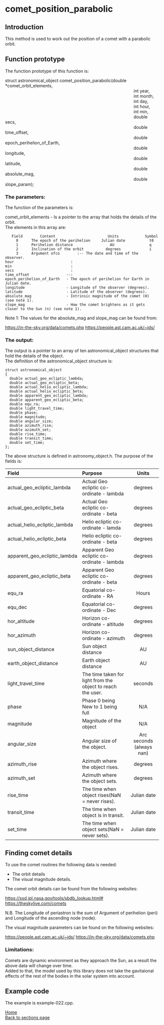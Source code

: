 # comet_position_parabolic 

## Introduction
 This method is used to work out the position of a comet with a parabolic orbit.
 
## Function prototype

 The function prototype of this function is:
    		
  struct astronomical_object comet_position_parabolic(double *comet_orbit_elements,  
&nbsp;&nbsp;&nbsp;&nbsp;&nbsp;&nbsp;&nbsp;&nbsp;&nbsp;&nbsp;&nbsp;&nbsp;&nbsp;&nbsp;&nbsp;&nbsp;&nbsp;&nbsp;&nbsp;&nbsp;&nbsp;&nbsp;&nbsp;&nbsp;&nbsp;&nbsp;&nbsp;&nbsp;&nbsp;&nbsp;&nbsp;&nbsp;&nbsp;&nbsp;&nbsp;&nbsp;&nbsp;&nbsp;&nbsp;&nbsp;&nbsp;&nbsp;&nbsp;&nbsp;&nbsp;&nbsp;&nbsp;&nbsp;&nbsp;&nbsp;&nbsp;&nbsp;&nbsp;&nbsp;&nbsp;&nbsp;&nbsp;&nbsp;&nbsp;&nbsp;&nbsp;&nbsp;&nbsp;&nbsp;&nbsp;&nbsp;&nbsp;&nbsp;&nbsp;&nbsp;&nbsp;&nbsp;&nbsp;&nbsp;&nbsp;&nbsp;&nbsp;&nbsp;&nbsp;&nbsp;&nbsp;&nbsp;&nbsp;&nbsp;&nbsp;&nbsp;&nbsp;&nbsp;&nbsp;&nbsp;&nbsp;&nbsp;&nbsp;&nbsp;&nbsp;&nbsp;&nbsp;&nbsp;&nbsp;&nbsp;&nbsp;&nbsp;&nbsp;&nbsp;&nbsp;&nbsp;&nbsp;int year,   
&nbsp;&nbsp;&nbsp;&nbsp;&nbsp;&nbsp;&nbsp;&nbsp;&nbsp;&nbsp;&nbsp;&nbsp;&nbsp;&nbsp;&nbsp;&nbsp;&nbsp;&nbsp;&nbsp;&nbsp;&nbsp;&nbsp;&nbsp;&nbsp;&nbsp;&nbsp;&nbsp;&nbsp;&nbsp;&nbsp;&nbsp;&nbsp;&nbsp;&nbsp;&nbsp;&nbsp;&nbsp;&nbsp;&nbsp;&nbsp;&nbsp;&nbsp;&nbsp;&nbsp;&nbsp;&nbsp;&nbsp;&nbsp;&nbsp;&nbsp;&nbsp;&nbsp;&nbsp;&nbsp;&nbsp;&nbsp;&nbsp;&nbsp;&nbsp;&nbsp;&nbsp;&nbsp;&nbsp;&nbsp;&nbsp;&nbsp;&nbsp;&nbsp;&nbsp;&nbsp;&nbsp;&nbsp;&nbsp;&nbsp;&nbsp;&nbsp;&nbsp;&nbsp;&nbsp;&nbsp;&nbsp;&nbsp;&nbsp;&nbsp;&nbsp;&nbsp;&nbsp;&nbsp;&nbsp;&nbsp;&nbsp;&nbsp;&nbsp;&nbsp;&nbsp;&nbsp;&nbsp;&nbsp;&nbsp;&nbsp;&nbsp;&nbsp;&nbsp;&nbsp;&nbsp;&nbsp;&nbsp;int month,   
&nbsp;&nbsp;&nbsp;&nbsp;&nbsp;&nbsp;&nbsp;&nbsp;&nbsp;&nbsp;&nbsp;&nbsp;&nbsp;&nbsp;&nbsp;&nbsp;&nbsp;&nbsp;&nbsp;&nbsp;&nbsp;&nbsp;&nbsp;&nbsp;&nbsp;&nbsp;&nbsp;&nbsp;&nbsp;&nbsp;&nbsp;&nbsp;&nbsp;&nbsp;&nbsp;&nbsp;&nbsp;&nbsp;&nbsp;&nbsp;&nbsp;&nbsp;&nbsp;&nbsp;&nbsp;&nbsp;&nbsp;&nbsp;&nbsp;&nbsp;&nbsp;&nbsp;&nbsp;&nbsp;&nbsp;&nbsp;&nbsp;&nbsp;&nbsp;&nbsp;&nbsp;&nbsp;&nbsp;&nbsp;&nbsp;&nbsp;&nbsp;&nbsp;&nbsp;&nbsp;&nbsp;&nbsp;&nbsp;&nbsp;&nbsp;&nbsp;&nbsp;&nbsp;&nbsp;&nbsp;&nbsp;&nbsp;&nbsp;&nbsp;&nbsp;&nbsp;&nbsp;&nbsp;&nbsp;&nbsp;&nbsp;&nbsp;&nbsp;&nbsp;&nbsp;&nbsp;&nbsp;&nbsp;&nbsp;&nbsp;&nbsp;&nbsp;&nbsp;&nbsp;&nbsp;&nbsp;&nbsp;int day,  
&nbsp;&nbsp;&nbsp;&nbsp;&nbsp;&nbsp;&nbsp;&nbsp;&nbsp;&nbsp;&nbsp;&nbsp;&nbsp;&nbsp;&nbsp;&nbsp;&nbsp;&nbsp;&nbsp;&nbsp;&nbsp;&nbsp;&nbsp;&nbsp;&nbsp;&nbsp;&nbsp;&nbsp;&nbsp;&nbsp;&nbsp;&nbsp;&nbsp;&nbsp;&nbsp;&nbsp;&nbsp;&nbsp;&nbsp;&nbsp;&nbsp;&nbsp;&nbsp;&nbsp;&nbsp;&nbsp;&nbsp;&nbsp;&nbsp;&nbsp;&nbsp;&nbsp;&nbsp;&nbsp;&nbsp;&nbsp;&nbsp;&nbsp;&nbsp;&nbsp;&nbsp;&nbsp;&nbsp;&nbsp;&nbsp;&nbsp;&nbsp;&nbsp;&nbsp;&nbsp;&nbsp;&nbsp;&nbsp;&nbsp;&nbsp;&nbsp;&nbsp;&nbsp;&nbsp;&nbsp;&nbsp;&nbsp;&nbsp;&nbsp;&nbsp;&nbsp;&nbsp;&nbsp;&nbsp;&nbsp;&nbsp;&nbsp;&nbsp;&nbsp;&nbsp;&nbsp;&nbsp;&nbsp;&nbsp;&nbsp;&nbsp;&nbsp;&nbsp;&nbsp;&nbsp;&nbsp;&nbsp;int hour,  
&nbsp;&nbsp;&nbsp;&nbsp;&nbsp;&nbsp;&nbsp;&nbsp;&nbsp;&nbsp;&nbsp;&nbsp;&nbsp;&nbsp;&nbsp;&nbsp;&nbsp;&nbsp;&nbsp;&nbsp;&nbsp;&nbsp;&nbsp;&nbsp;&nbsp;&nbsp;&nbsp;&nbsp;&nbsp;&nbsp;&nbsp;&nbsp;&nbsp;&nbsp;&nbsp;&nbsp;&nbsp;&nbsp;&nbsp;&nbsp;&nbsp;&nbsp;&nbsp;&nbsp;&nbsp;&nbsp;&nbsp;&nbsp;&nbsp;&nbsp;&nbsp;&nbsp;&nbsp;&nbsp;&nbsp;&nbsp;&nbsp;&nbsp;&nbsp;&nbsp;&nbsp;&nbsp;&nbsp;&nbsp;&nbsp;&nbsp;&nbsp;&nbsp;&nbsp;&nbsp;&nbsp;&nbsp;&nbsp;&nbsp;&nbsp;&nbsp;&nbsp;&nbsp;&nbsp;&nbsp;&nbsp;&nbsp;&nbsp;&nbsp;&nbsp;&nbsp;&nbsp;&nbsp;&nbsp;&nbsp;&nbsp;&nbsp;&nbsp;&nbsp;&nbsp;&nbsp;&nbsp;&nbsp;&nbsp;&nbsp;&nbsp;&nbsp;&nbsp;&nbsp;&nbsp;&nbsp;&nbsp;int min,  
&nbsp;&nbsp;&nbsp;&nbsp;&nbsp;&nbsp;&nbsp;&nbsp;&nbsp;&nbsp;&nbsp;&nbsp;&nbsp;&nbsp;&nbsp;&nbsp;&nbsp;&nbsp;&nbsp;&nbsp;&nbsp;&nbsp;&nbsp;&nbsp;&nbsp;&nbsp;&nbsp;&nbsp;&nbsp;&nbsp;&nbsp;&nbsp;&nbsp;&nbsp;&nbsp;&nbsp;&nbsp;&nbsp;&nbsp;&nbsp;&nbsp;&nbsp;&nbsp;&nbsp;&nbsp;&nbsp;&nbsp;&nbsp;&nbsp;&nbsp;&nbsp;&nbsp;&nbsp;&nbsp;&nbsp;&nbsp;&nbsp;&nbsp;&nbsp;&nbsp;&nbsp;&nbsp;&nbsp;&nbsp;&nbsp;&nbsp;&nbsp;&nbsp;&nbsp;&nbsp;&nbsp;&nbsp;&nbsp;&nbsp;&nbsp;&nbsp;&nbsp;&nbsp;&nbsp;&nbsp;&nbsp;&nbsp;&nbsp;&nbsp;&nbsp;&nbsp;&nbsp;&nbsp;&nbsp;&nbsp;&nbsp;&nbsp;&nbsp;&nbsp;&nbsp;&nbsp;&nbsp;&nbsp;&nbsp;&nbsp;&nbsp;&nbsp;&nbsp;&nbsp;&nbsp;&nbsp;&nbsp;double secs,  
&nbsp;&nbsp;&nbsp;&nbsp;&nbsp;&nbsp;&nbsp;&nbsp;&nbsp;&nbsp;&nbsp;&nbsp;&nbsp;&nbsp;&nbsp;&nbsp;&nbsp;&nbsp;&nbsp;&nbsp;&nbsp;&nbsp;&nbsp;&nbsp;&nbsp;&nbsp;&nbsp;&nbsp;&nbsp;&nbsp;&nbsp;&nbsp;&nbsp;&nbsp;&nbsp;&nbsp;&nbsp;&nbsp;&nbsp;&nbsp;&nbsp;&nbsp;&nbsp;&nbsp;&nbsp;&nbsp;&nbsp;&nbsp;&nbsp;&nbsp;&nbsp;&nbsp;&nbsp;&nbsp;&nbsp;&nbsp;&nbsp;&nbsp;&nbsp;&nbsp;&nbsp;&nbsp;&nbsp;&nbsp;&nbsp;&nbsp;&nbsp;&nbsp;&nbsp;&nbsp;&nbsp;&nbsp;&nbsp;&nbsp;&nbsp;&nbsp;&nbsp;&nbsp;&nbsp;&nbsp;&nbsp;&nbsp;&nbsp;&nbsp;&nbsp;&nbsp;&nbsp;&nbsp;&nbsp;&nbsp;&nbsp;&nbsp;&nbsp;&nbsp;&nbsp;&nbsp;&nbsp;&nbsp;&nbsp;&nbsp;&nbsp;&nbsp;&nbsp;&nbsp;&nbsp;&nbsp;&nbsp;double time_offset,  
&nbsp;&nbsp;&nbsp;&nbsp;&nbsp;&nbsp;&nbsp;&nbsp;&nbsp;&nbsp;&nbsp;&nbsp;&nbsp;&nbsp;&nbsp;&nbsp;&nbsp;&nbsp;&nbsp;&nbsp;&nbsp;&nbsp;&nbsp;&nbsp;&nbsp;&nbsp;&nbsp;&nbsp;&nbsp;&nbsp;&nbsp;&nbsp;&nbsp;&nbsp;&nbsp;&nbsp;&nbsp;&nbsp;&nbsp;&nbsp;&nbsp;&nbsp;&nbsp;&nbsp;&nbsp;&nbsp;&nbsp;&nbsp;&nbsp;&nbsp;&nbsp;&nbsp;&nbsp;&nbsp;&nbsp;&nbsp;&nbsp;&nbsp;&nbsp;&nbsp;&nbsp;&nbsp;&nbsp;&nbsp;&nbsp;&nbsp;&nbsp;&nbsp;&nbsp;&nbsp;&nbsp;&nbsp;&nbsp;&nbsp;&nbsp;&nbsp;&nbsp;&nbsp;&nbsp;&nbsp;&nbsp;&nbsp;&nbsp;&nbsp;&nbsp;&nbsp;&nbsp;&nbsp;&nbsp;&nbsp;&nbsp;&nbsp;&nbsp;&nbsp;&nbsp;&nbsp;&nbsp;&nbsp;&nbsp;&nbsp;&nbsp;&nbsp;&nbsp;&nbsp;&nbsp;&nbsp;&nbsp;double epoch_perihelion_of_Earth,  
&nbsp;&nbsp;&nbsp;&nbsp;&nbsp;&nbsp;&nbsp;&nbsp;&nbsp;&nbsp;&nbsp;&nbsp;&nbsp;&nbsp;&nbsp;&nbsp;&nbsp;&nbsp;&nbsp;&nbsp;&nbsp;&nbsp;&nbsp;&nbsp;&nbsp;&nbsp;&nbsp;&nbsp;&nbsp;&nbsp;&nbsp;&nbsp;&nbsp;&nbsp;&nbsp;&nbsp;&nbsp;&nbsp;&nbsp;&nbsp;&nbsp;&nbsp;&nbsp;&nbsp;&nbsp;&nbsp;&nbsp;&nbsp;&nbsp;&nbsp;&nbsp;&nbsp;&nbsp;&nbsp;&nbsp;&nbsp;&nbsp;&nbsp;&nbsp;&nbsp;&nbsp;&nbsp;&nbsp;&nbsp;&nbsp;&nbsp;&nbsp;&nbsp;&nbsp;&nbsp;&nbsp;&nbsp;&nbsp;&nbsp;&nbsp;&nbsp;&nbsp;&nbsp;&nbsp;&nbsp;&nbsp;&nbsp;&nbsp;&nbsp;&nbsp;&nbsp;&nbsp;&nbsp;&nbsp;&nbsp;&nbsp;&nbsp;&nbsp;&nbsp;&nbsp;&nbsp;&nbsp;&nbsp;&nbsp;&nbsp;&nbsp;&nbsp;&nbsp;&nbsp;&nbsp;&nbsp;&nbsp;double longitude,  
&nbsp;&nbsp;&nbsp;&nbsp;&nbsp;&nbsp;&nbsp;&nbsp;&nbsp;&nbsp;&nbsp;&nbsp;&nbsp;&nbsp;&nbsp;&nbsp;&nbsp;&nbsp;&nbsp;&nbsp;&nbsp;&nbsp;&nbsp;&nbsp;&nbsp;&nbsp;&nbsp;&nbsp;&nbsp;&nbsp;&nbsp;&nbsp;&nbsp;&nbsp;&nbsp;&nbsp;&nbsp;&nbsp;&nbsp;&nbsp;&nbsp;&nbsp;&nbsp;&nbsp;&nbsp;&nbsp;&nbsp;&nbsp;&nbsp;&nbsp;&nbsp;&nbsp;&nbsp;&nbsp;&nbsp;&nbsp;&nbsp;&nbsp;&nbsp;&nbsp;&nbsp;&nbsp;&nbsp;&nbsp;&nbsp;&nbsp;&nbsp;&nbsp;&nbsp;&nbsp;&nbsp;&nbsp;&nbsp;&nbsp;&nbsp;&nbsp;&nbsp;&nbsp;&nbsp;&nbsp;&nbsp;&nbsp;&nbsp;&nbsp;&nbsp;&nbsp;&nbsp;&nbsp;&nbsp;&nbsp;&nbsp;&nbsp;&nbsp;&nbsp;&nbsp;&nbsp;&nbsp;&nbsp;&nbsp;&nbsp;&nbsp;&nbsp;&nbsp;&nbsp;&nbsp;&nbsp;&nbsp;double latitude,  
&nbsp;&nbsp;&nbsp;&nbsp;&nbsp;&nbsp;&nbsp;&nbsp;&nbsp;&nbsp;&nbsp;&nbsp;&nbsp;&nbsp;&nbsp;&nbsp;&nbsp;&nbsp;&nbsp;&nbsp;&nbsp;&nbsp;&nbsp;&nbsp;&nbsp;&nbsp;&nbsp;&nbsp;&nbsp;&nbsp;&nbsp;&nbsp;&nbsp;&nbsp;&nbsp;&nbsp;&nbsp;&nbsp;&nbsp;&nbsp;&nbsp;&nbsp;&nbsp;&nbsp;&nbsp;&nbsp;&nbsp;&nbsp;&nbsp;&nbsp;&nbsp;&nbsp;&nbsp;&nbsp;&nbsp;&nbsp;&nbsp;&nbsp;&nbsp;&nbsp;&nbsp;&nbsp;&nbsp;&nbsp;&nbsp;&nbsp;&nbsp;&nbsp;&nbsp;&nbsp;&nbsp;&nbsp;&nbsp;&nbsp;&nbsp;&nbsp;&nbsp;&nbsp;&nbsp;&nbsp;&nbsp;&nbsp;&nbsp;&nbsp;&nbsp;&nbsp;&nbsp;&nbsp;&nbsp;&nbsp;&nbsp;&nbsp;&nbsp;&nbsp;&nbsp;&nbsp;&nbsp;&nbsp;&nbsp;&nbsp;&nbsp;&nbsp;&nbsp;&nbsp;&nbsp;&nbsp;&nbsp;double absolute_mag,  
&nbsp;&nbsp;&nbsp;&nbsp;&nbsp;&nbsp;&nbsp;&nbsp;&nbsp;&nbsp;&nbsp;&nbsp;&nbsp;&nbsp;&nbsp;&nbsp;&nbsp;&nbsp;&nbsp;&nbsp;&nbsp;&nbsp;&nbsp;&nbsp;&nbsp;&nbsp;&nbsp;&nbsp;&nbsp;&nbsp;&nbsp;&nbsp;&nbsp;&nbsp;&nbsp;&nbsp;&nbsp;&nbsp;&nbsp;&nbsp;&nbsp;&nbsp;&nbsp;&nbsp;&nbsp;&nbsp;&nbsp;&nbsp;&nbsp;&nbsp;&nbsp;&nbsp;&nbsp;&nbsp;&nbsp;&nbsp;&nbsp;&nbsp;&nbsp;&nbsp;&nbsp;&nbsp;&nbsp;&nbsp;&nbsp;&nbsp;&nbsp;&nbsp;&nbsp;&nbsp;&nbsp;&nbsp;&nbsp;&nbsp;&nbsp;&nbsp;&nbsp;&nbsp;&nbsp;&nbsp;&nbsp;&nbsp;&nbsp;&nbsp;&nbsp;&nbsp;&nbsp;&nbsp;&nbsp;&nbsp;&nbsp;&nbsp;&nbsp;&nbsp;&nbsp;&nbsp;&nbsp;&nbsp;&nbsp;&nbsp;&nbsp;&nbsp;&nbsp;&nbsp;&nbsp;&nbsp;&nbsp;double slope_param);      		
    				      				    
### The parameters:
The function of the parameters is:

comet_orbit_elements		- Is a pointer to the array that holds the details of the orbit.  
	 		  	              The elements in this array are:

       Field	    Content					       Units			Symbol
 	     0	    The epoch of the perihelion		Julian date			  t0
	     1	    Perihelion distance			        AU				  q
 	     2	    Inclination of the orbit		  degrees			  i
 	     3	    Argument ofco        :-- The date and time of the observer.
	hour				          :
	min				              :
	secs				          :
	time_offset			        --:
	epoch_perihelion_of_Earth	- The epoch of perihelion for Earth in Julian date.
	longitude			        - Longitude of the observer (degrees).
	latitude			        - Latitude of the observer (degrees).
	absolute_mag                - Intrinsic magnitude of the comet (H) (see note 1).  
	slope_mag                   - How the comet brightens as it gets closer to the Sun (n) (see note 1). 	

Note 1:
The values for the absolute_mag and slope_mag can be found from:

https://in-the-sky.org/data/comets.php
https://people.ast.cam.ac.uk/~jds/  	

### The output: 
 
The output is a pointer to an array of ten astronomical_object structures that hold the details of the object.    
The definition of the astronomical_object structure is:

	struct astronomical_object
	{
	  double actual_geo_ecliptic_lambda;
	  double actual_geo_ecliptic_beta;
	  double actual_helio_ecliptic_lambda;
	  double actual_helio_ecliptic_beta;  
	  double apparent_geo_ecliptic_lambda;
	  double apparent_geo_ecliptic_beta;
	  double equ_ra;
	  double light_travel_time;
	  double phase;
	  double magnitude;
	  double angular_size;
	  double azimuth_rise;
	  double azimuth_set;
	  double rise_time;
	  double transit_time;
	  double set_time;
	};
	
The above structure is defined in astronomy_object.h.
The purpose of the fields is:

| Field | Purpose | Units |
| :---- | :------ | :---: |         
| actual_geo_ecliptic_lambda | Actual Geo ecliptic co-ordinate - lambda | degrees |
| actual_geo_ecliptic_beta | Actual Geo ecliptic co-ordinate - beta	| degrees |
| actual_helio_ecliptic_lambda | Helio ecliptic co-ordinate - lamda | degrees |
| actual_helio_ecliptic_beta | Helio ecliptic co-ordinate - beta | degrees |
| apparent_geo_ecliptic_lambda | Apparent Geo ecliptic co-ordinate - lambda | degrees |
| apparent_geo_ecliptic_beta | Apparent Geo ecliptic co-ordinate - beta | degrees |
| equ_ra | Equatorial co-ordinate - RA | Hours |
| equ_dec | Equatorial co-ordinate - Dec | degrees |
| hor_altitude | Horizon co-ordinate - altitude | degrees |
| hor_azimuth | Horizon co-ordinate - azimuth | degrees |  
| sun_object_distance | Sun object distance	| AU | 
| earth_object_distance | Earth object distance | AU | 
| light_travel_time | The time taken for light from the object to reach the user. | seconds |
| phase	| Phase 0 being New to 1 being full | N/A |
| magnitude	| Magnitude of the object	| N/A | 
| angular_size | Angular size of the object. | Arc seconds (always nan) |
| azimuth_rise | Azimuth where the object rises. | degrees |
| azimuth_set | Azimuth where the object sets. | degrees |
| rise_time	| The time when object rises(NaN = never rises). | Julian date |
| transit_time | The time when object is in transit. | Julian date |
| set_time | The time when object sets(NaN = never sets). | Julian date |

## Finding comet details

To use the comet routines the following data is needed:

- The orbit details
- The visual magnitude details.

The comet orbit details can be found from the following websites:

https://ssd.jpl.nasa.gov/tools/sbdb_lookup.html#
https://theskylive.com/comets

N.B. The Longitude of periastron is the sum of Argument of perihelion (peri) and Longitude of the ascending node (node).

The visual magnitude parameters can be found on the following websites:

https://people.ast.cam.ac.uk/~jds/
https://in-the-sky.org/data/comets.php

### Limitations:
Comets are dynamic environment as they approach the Sun, as a result the above data will change over time.  
Added to that, the model used by this library does not take the gavitaional effects of the rest of the bodies in the solar system into account.

## Example code

The example is example-022.cpp.

[Home](readme.md)  
[Back to sections page](Sections.md)